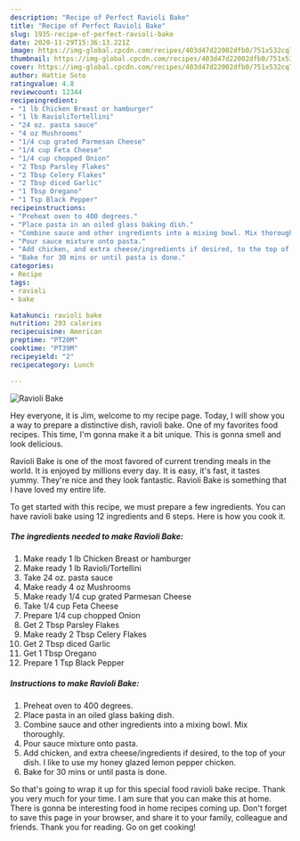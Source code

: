 ```yaml
---
description: "Recipe of Perfect Ravioli Bake"
title: "Recipe of Perfect Ravioli Bake"
slug: 1935-recipe-of-perfect-ravioli-bake
date: 2020-11-29T15:36:13.221Z
image: https://img-global.cpcdn.com/recipes/403d47d22002dfb0/751x532cq70/ravioli-bake-recipe-main-photo.jpg
thumbnail: https://img-global.cpcdn.com/recipes/403d47d22002dfb0/751x532cq70/ravioli-bake-recipe-main-photo.jpg
cover: https://img-global.cpcdn.com/recipes/403d47d22002dfb0/751x532cq70/ravioli-bake-recipe-main-photo.jpg
author: Hattie Soto
ratingvalue: 4.8
reviewcount: 12344
recipeingredient:
- "1 lb Chicken Breast or hamburger"
- "1 lb RavioliTortellini"
- "24 oz. pasta sauce"
- "4 oz Mushrooms"
- "1/4 cup grated Parmesan Cheese"
- "1/4 cup Feta Cheese"
- "1/4 cup chopped Onion"
- "2 Tbsp Parsley Flakes"
- "2 Tbsp Celery Flakes"
- "2 Tbsp diced Garlic"
- "1 Tbsp Oregano"
- "1 Tsp Black Pepper"
recipeinstructions:
- "Preheat oven to 400 degrees."
- "Place pasta in an oiled glass baking dish."
- "Combine sauce and other ingredients into a mixing bowl. Mix thoroughly."
- "Pour sauce mixture onto pasta."
- "Add chicken, and extra cheese/ingredients if desired, to the top of your dish. I like to use my honey glazed lemon pepper chicken."
- "Bake for 30 mins or until pasta is done."
categories:
- Recipe
tags:
- ravioli
- bake

katakunci: ravioli bake 
nutrition: 293 calories
recipecuisine: American
preptime: "PT20M"
cooktime: "PT39M"
recipeyield: "2"
recipecategory: Lunch

---
```



![Ravioli Bake](https://img-global.cpcdn.com/recipes/403d47d22002dfb0/751x532cq70/ravioli-bake-recipe-main-photo.jpg)

Hey everyone, it is Jim, welcome to my recipe page. Today, I will show you a way to prepare a distinctive dish, ravioli bake. One of my favorites food recipes. This time, I'm gonna make it a bit unique. This is gonna smell and look delicious.



Ravioli Bake is one of the most favored of current trending meals in the world. It is enjoyed by millions every day. It is easy, it's fast, it tastes yummy. They're nice and they look fantastic. Ravioli Bake is something that I have loved my entire life.


To get started with this recipe, we must prepare a few ingredients. You can have ravioli bake using 12 ingredients and 6 steps. Here is how you cook it.

<!--inarticleads1-->

##### The ingredients needed to make Ravioli Bake:

1. Make ready 1 lb Chicken Breast or hamburger
1. Make ready 1 lb Ravioli/Tortellini
1. Take 24 oz. pasta sauce
1. Make ready 4 oz Mushrooms
1. Make ready 1/4 cup grated Parmesan Cheese
1. Take 1/4 cup Feta Cheese
1. Prepare 1/4 cup chopped Onion
1. Get 2 Tbsp Parsley Flakes
1. Make ready 2 Tbsp Celery Flakes
1. Get 2 Tbsp diced Garlic
1. Get 1 Tbsp Oregano
1. Prepare 1 Tsp Black Pepper




<!--inarticleads2-->

##### Instructions to make Ravioli Bake:

1. Preheat oven to 400 degrees.
1. Place pasta in an oiled glass baking dish.
1. Combine sauce and other ingredients into a mixing bowl. Mix thoroughly.
1. Pour sauce mixture onto pasta.
1. Add chicken, and extra cheese/ingredients if desired, to the top of your dish. I like to use my honey glazed lemon pepper chicken.
1. Bake for 30 mins or until pasta is done.




So that's going to wrap it up for this special food ravioli bake recipe. Thank you very much for your time. I am sure that you can make this at home. There is gonna be interesting food in home recipes coming up. Don't forget to save this page in your browser, and share it to your family, colleague and friends. Thank you for reading. Go on get cooking!
